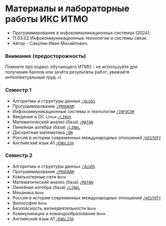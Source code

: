 # Материалы и лабораторные работы ИКС ИТМО
- Программирование в инфокоммуникационных системах (2024).
- 11.03.02 Инфокоммуникационные технологии и системы связи.
- Автор - Сакулин Иван Михайлович.

### Внимание (предосторожность)
Помните про кодекс обучающего ИТМО - не используйте для получения баллов или зачёта результаты работ, уважайте интеллектуальный труд =) 

### Семестр 1
- Алгоритмы и структуры данных  [`/ALGOS`](/ALGOS)
- Программирование [`/PROGRAM`](/PROGRAM)
- Инфокоммуникационные системы и технологии [`/INFOCOM`](/INFOCOM)
- Введение в ОС Linux [`/LINUX`](/LINUX)
- Математический анализ (база) [`/MATAN`](/MATAN)
- Линейная алгебра (база) [`/LINAL`](/LINAL)
- Дискретная математика [`/DM`](/DM)
- Россия в истории современных международных отношений [`/HISTOTY`](/HISTOTY)
- Английский язык A1 [`/ENGLISH`](/ENGLISH)

### Семестр 2
- Алгоритмы и структуры данных [`/ALGOS`](/ALGOS)
- Программирование [`/PROGRAM`](/PROGRAM)
- Компьютерные сети `None`
- Математический анализ (база) [`/MATAN`](/MATAN)
- Линейная алгебра (база) [`/LINAL`](/LINAL)
- Механика `None`
- Россия в истории современных международных отношений [`/HISTOTY`](/HISTOTY)
- Философия `None`
- Безопасность жизнедеятельности `None`
- Коммуникации и командообразование `None`
- Английский язык A1 [`/ENGLISH`](/ENGLISH)